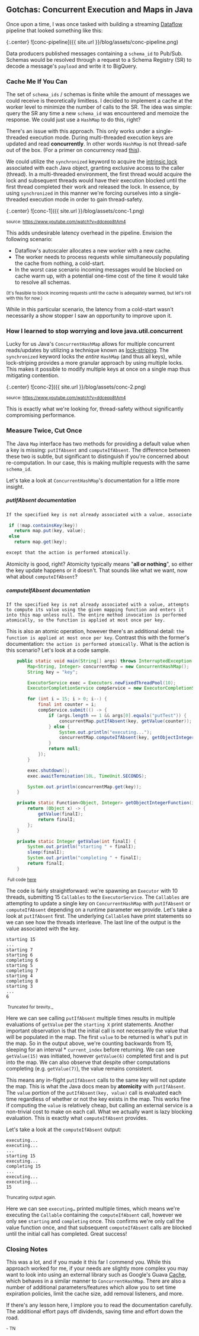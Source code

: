 ## Gotchas: Concurrent Execution and Maps in Java

Once upon a time, I was once tasked with building a streaming [Dataflow](https://cloud.google.com/dataflow/) pipeline that looked something like this:

{:.center}
![conc-pipeline]({{ site.url }}/blog/assets/conc-pipeline.png)

Data producers published messages containing a `schema_id` to Pub/Sub. Schemas would be resolved through a request to a Schema Registry (SR) to decode a message's `payload` and write it to BigQuery.

### Cache Me If You Can

The set of `schema_ids` / schemas is finite while the amount of messages we could receive is theoretically limitless. I decided to implement a cache at the worker level to minimize the number of calls to the SR. The idea was simple: query the SR any time a new `schema_id` was encountered and memoize the response. We could just use a `HashMap` to do this, right?

There's an issue with this approach. This only works under a single-threaded execution mode. During multi-threaded execution keys are updated and read **concurrently**. In other words `HashMap` is not thread-safe out of the box. (For a primer on concurrency read [this](https://sookocheff.com/post/concurrency/concurrency-a-primer/)).

We could utilize the `synchronized` keyword to acquire the [intrinsic lock](https://docs.oracle.com/javase/tutorial/essential/concurrency/locksync.html) associated with each Java object, granting  exclusive access to the caller (thread). In a multi-threaded environment, the first thread would acquire the lock and subsequent threads would have their execution blocked until the first thread completed their work and released the lock. In essence, by using `synchronized` in this manner we're forcing ourselves into a single-threaded execution mode in order to gain thread-safety.

{:.center}
![conc-1]({{ site.url }}/blog/assets/conc-1.png)

<sub>source: https://www.youtube.com/watch?v=ddceop8tAm4</sub>

This adds undesirable latency overhead in the pipeline. Envision the following scenario:

- Dataflow's autoscaler allocates a new worker with a new cache.
- The worker needs to process requests while simultaneously populating the cache from nothing, a cold-start.
- In the worst case scenario incoming messages would be blocked on cache warm up, with a potential one-time cost of the time it would take to resolve all schemas.

<sub>(It's feasible to block incoming requests until the cache is adequately warmed, but let's roll with this for now.)</sub>

While in this particular scenario, the latency from a cold-start wasn't necessarily a show stopper I saw an opportunity to improve upon it.

### How I learned to stop worrying and love java.util.concurrent

Lucky for us Java's `ConcurrentHashMap` allows for multiple concurrent reads/updates by utilizing a technique known as [lock-striping](https://netjs.blogspot.com/2016/05/lock-striping-in-java-concurrency.html). The `synchronized` keyword locks the _entire_ `HashMap` (and thus all keys), while lock-striping provides a more granular approach by using multiple locks. This makes it possible to modify multiple keys at once on a single map thus mitigating contention.

{:.center}
![conc-2]({{ site.url }}/blog/assets/conc-2.png)

<sub>source: https://www.youtube.com/watch?v=ddceop8tAm4</sub>

This is exactly what we're looking for, thread-safety without significantly compromising performance.

### Measure Twice, Cut Once

The Java `Map` interface has two methods for providing a default value when a key is missing: `putIfAbsent` and `computeIfAbsent`. The difference between these two is subtle, but significant to distinguish if you're concerned about re-computation. In our case, this is making multiple requests with the same `schema_id`.

Let's take a look at `ConcurrentHashMap`'s documentation for a little more insight.

##### putIfAbsent documentation

```java
If the specified key is not already associated with a value, associate it with the given value. This is equivalent to

 if (!map.containsKey(key))
   return map.put(key, value);
 else
   return map.get(key);

except that the action is performed atomically.
```

Atomicity is good, right? Atomicity typically means "**all or nothing**", so either the key update happens or it doesn't. That sounds like what we want, now what about `computeIfAbsent`?

##### computeIfAbsent documentation

```
If the specified key is not already associated with a value, attempts to compute its value using the given mapping function and enters it into this map unless null. The entire method invocation is performed atomically, so the function is applied at most once per key.
```

This is also an atomic operation, however there's an additional detail: `the function is applied at most once per key`. Contrast this with the former's documentation: `the action is performed atomically.` What is the action is this scenario? Let's look at a code sample.

```java
    public static void main(String[] args) throws InterruptedException {
        Map<String, Integer> concurrentMap = new ConcurrentHashMap();
        String key = "key";

        ExecutorService exec = Executors.newFixedThreadPool(10);
        ExecutorCompletionService compService = new ExecutorCompletionService(exec);

        for (int i = 15; i > 0; i--) {
            final int counter = i;
            compService.submit(() -> {
                if (args.length == 1 && args[0].equals("putTest")) {
                    concurrentMap.putIfAbsent(key, getValue(counter));
                } else {
                    System.out.println("executing...");
                    concurrentMap.computeIfAbsent(key, getObjectIntegerFunction(counter));
                }
                return null;
            });
        }

        exec.shutdown();
        exec.awaitTermination(10L, TimeUnit.SECONDS);

        System.out.println(concurrentMap.get(key));
    }

    private static Function<Object, Integer> getObjectIntegerFunction(int finalI) {
        return (Object x) -> {
            getValue(finalI);
            return finalI;
        };
    }

    private static Integer getValue(int finalI) {
        System.out.println("starting " + finalI);
        sleep(finalI);
        System.out.println("completing " + finalI);
        return finalI;
    }
```

<sub> Full code [here](https://github.com/nguyent/blog/blob/master/assets/code/concurrentTest.java) </sub>

The code is fairly straightforward: we're spawning an `Executor` with 10 threads, submitting 15 `Callables` to the `ExecutorService`. The `Callables` are attempting to update a single key on `ConcurrentHashMap` with `putIfAbsent` or `computeIfAbsent` depending on a runtime parameter we provide. Let's take a look at `putIfAbsent` first. The underlying `Callable`s have print statements so we can see how the threads interleave. The last line of the output is the value associated with the key.

```
starting 15
...
starting 7
starting 6
completing 6
starting 5
completing 7
starting 4
completing 8
starting 3
...
6
```

<sub> Truncated for brevity._</sub>

Here we can see calling `putIfAbsent` multiple times results in multiple evaluations of `getValue` per the `starting X` print statements. Another important observation is that the initial call is not necessarily the value that will be populated in the map. The first `value` to be returned is what's put in the map. So in the output above, we're counting backwards from 15, sleeping for an interval * `current_index` before returning. We can see `getValue(15)` was initiated, however `getValue(6)` completed first and is put into the map. We can also observe that despite other computations completing (e.g. `getValue(7)`), the value remains consistent.

This means any in-flight `putIfAbsent` calls to the same key will not update the map. This is what the Java docs mean by **atomicity** with `putIfAbsent`. The `value` portion of the `putIfAbsent(key, value)` call is evaluated each time regardless of whether or not the key exists in the map. This works fine if computing the `value` is relatively cheap, but calling an external service is a non-trivial cost to make on each call. What we actually want is lazy blocking evaluation. This is exactly what `computeIfAbsent` provides.

Let's take a look at the `computeIfAbsent` output:

```
executing...
executing...
...
starting 15
executing...
completing 15
...
executing...
executing...
15
```

<sub>Truncating output again. </sub>

Here we can see `executing…` printed multiple times, which means we're executing the `Callable` containing the  `computeIfAbsent` call, however we only see `starting` and `completing` once. This confirms we're only call the value function once, and that subsequent `computeIfAbsent` calls are blocked until the initial call has completed. Great success!

### Closing Notes

This was a lot, and if you made it this far I commend you. While this approach worked for me, if your needs are slightly more complex you may want to look into using an external library such as Google's Guava [Cache](https://github.com/google/guava/wiki/CachesExplained), which behaves in a similar manner to `ConcurrentHashMap`. There are also a number of additional parameters/features which allow you to set time expiration policies, limit the cache size, add removal listeners, and more.

If there's any lesson here, I implore you to read the documentation carefully. The additional effort pays off dividends, saving time and effort down the road.

<sub>- TN</sub>
